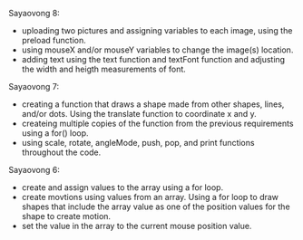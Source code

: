 Sayaovong 8:
- uploading two pictures and assigning variables to each image, using the preload function.
- using mouseX and/or mouseY variables to change the image(s) location.
- adding text using the text function and textFont function and adjusting the width and heigth measurements of font.

Sayaovong 7:
- creating a function that draws a shape made from other shapes, lines, and/or dots. Using the translate function to coordinate x and y.
- createing multiple copies of the function from the previous requirements using a for() loop.
- using scale, rotate, angleMode, push, pop, and print functions throughout the code.

Sayaovong 6:
- create and assign values to the array using a for loop.
- create movtions using values from an array. Using a for loop to draw shapes that include the array value as one of the position values for the shape to create motion.
- set the value in the array to the current mouse position value. 
